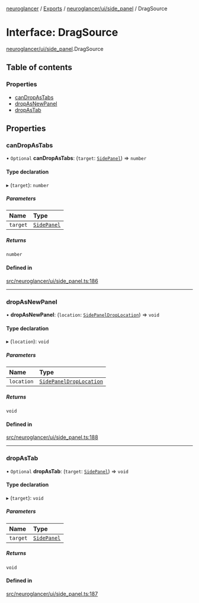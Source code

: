 [neuroglancer](../README.md) / [Exports](../modules.md) / [neuroglancer/ui/side\_panel](../modules/neuroglancer_ui_side_panel.md) / DragSource

# Interface: DragSource

[neuroglancer/ui/side_panel](../modules/neuroglancer_ui_side_panel.md).DragSource

## Table of contents

### Properties

- [canDropAsTabs](neuroglancer_ui_side_panel.DragSource.md#candropastabs)
- [dropAsNewPanel](neuroglancer_ui_side_panel.DragSource.md#dropasnewpanel)
- [dropAsTab](neuroglancer_ui_side_panel.DragSource.md#dropastab)

## Properties

### canDropAsTabs

• `Optional` **canDropAsTabs**: (`target`: [`SidePanel`](../classes/neuroglancer_ui_side_panel.SidePanel.md)) => `number`

#### Type declaration

▸ (`target`): `number`

##### Parameters

| Name | Type |
| :------ | :------ |
| `target` | [`SidePanel`](../classes/neuroglancer_ui_side_panel.SidePanel.md) |

##### Returns

`number`

#### Defined in

[src/neuroglancer/ui/side_panel.ts:186](https://github.com/ActiveBrainAtlas2/neuroglancer/blob/91617476/src/neuroglancer/ui/side_panel.ts#L186)

___

### dropAsNewPanel

• **dropAsNewPanel**: (`location`: [`SidePanelDropLocation`](neuroglancer_ui_side_panel.SidePanelDropLocation.md)) => `void`

#### Type declaration

▸ (`location`): `void`

##### Parameters

| Name | Type |
| :------ | :------ |
| `location` | [`SidePanelDropLocation`](neuroglancer_ui_side_panel.SidePanelDropLocation.md) |

##### Returns

`void`

#### Defined in

[src/neuroglancer/ui/side_panel.ts:188](https://github.com/ActiveBrainAtlas2/neuroglancer/blob/91617476/src/neuroglancer/ui/side_panel.ts#L188)

___

### dropAsTab

• `Optional` **dropAsTab**: (`target`: [`SidePanel`](../classes/neuroglancer_ui_side_panel.SidePanel.md)) => `void`

#### Type declaration

▸ (`target`): `void`

##### Parameters

| Name | Type |
| :------ | :------ |
| `target` | [`SidePanel`](../classes/neuroglancer_ui_side_panel.SidePanel.md) |

##### Returns

`void`

#### Defined in

[src/neuroglancer/ui/side_panel.ts:187](https://github.com/ActiveBrainAtlas2/neuroglancer/blob/91617476/src/neuroglancer/ui/side_panel.ts#L187)
